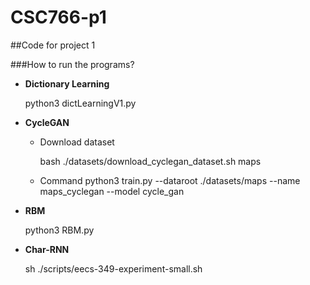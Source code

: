 # CSC766-p1
##Code for project 1

###How to run the programs?

* **Dictionary Learning**

	python3 dictLearningV1.py 

* **CycleGAN**
	* Download dataset
		
		bash ./datasets/download_cyclegan_dataset.sh maps
	* Command
		python3 train.py --dataroot ./datasets/maps --name maps_cyclegan --model cycle_gan

* **RBM**

	python3 RBM.py 

* **Char-RNN**

	sh ./scripts/eecs-349-experiment-small.sh



